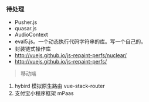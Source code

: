 ### 待处理
-   Pusher.js
-   quasar.js
-   AudioContext
-   eval5.js。一个动态执行代码字符串的库。写一个自己的。
-   封装链式操作库
-   http://vuejs.github.io/js-repaint-perfs/nuclear/
-   http://vuejs.github.io/js-repaint-perfs/

> 移动端

1. hybird 模拟原生路由 vue-stack-router
2. 支付宝小程序框架 mPaas
